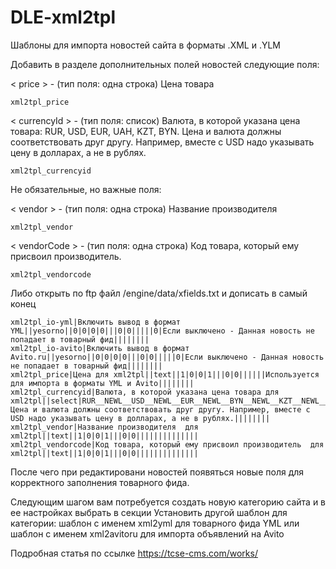 # DLE-xml2tpl
Шаблоны для импорта новостей сайта в форматы .XML и .YLM

Добавить в разделе дополнительных полей новостей следующие поля:

< price > - (тип поля: одна строка)
Цена товара 

	xml2tpl_price

< currencyId > -  (тип поля: список)
Валюта, в которой указана цена товара: RUR, USD, EUR, UAH, KZT, BYN. Цена и валюта должны соответствовать друг другу. Например, вместе с USD надо указывать цену в долларах, а не в рублях.

	xml2tpl_currencyid

Не обязательные, но важные поля:

< vendor > - (тип поля: одна строка)
Название производителя

	xml2tpl_vendor

< vendorCode > - (тип поля: одна строка)
Код товара, который ему присвоил производитель.

	xml2tpl_vendorcode

Либо открыть по ftp файл /engine/data/xfields.txt и дописать в самый конец

	xml2tpl_io-yml|Включить вывод в формат YML||yesorno||0|0|0|0|||0|0|||||0|Если выключено - Данная новость не попадает в товарный фид||||||||
	xml2tpl_io-avito|Включить вывод в формат Avito.ru||yesorno||0|0|0|0|||0|0|||||0|Если выключено - Данная новость не попадает в товарный фид||||||||
	xml2tpl_price|Цена для xml2tpl||text||1|0|0|1|||0|0||||||Используется для импорта в форматы YML и Avito||||||||
	xml2tpl_currencyid|Валюта, в которой указана цена товара для xml2tpl||select|RUR__NEWL__USD__NEWL__EUR__NEWL__BYN__NEWL__KZT__NEWL__UAH|0|0|0|0|||0|0||||||Цена и валюта должны соответствовать друг другу. Например, вместе с USD надо указывать цену в долларах, а не в рублях.||||||||
	xml2tpl_vendor|Название производителя  для xml2tpl||text||1|0|0|1|||0|0||||||||||||||
	xml2tpl_vendorcode|Код товара, который ему присвоил производитель  для xml2tpl||text||1|0|0|1|||0|0||||||||||||||

После чего при редактировани новостей появяться новые поля для корректного заполнения товарного фида.

Следующим шагом вам потребуется создать новую категорию сайта и в ее настройках выбрать в секции Установить другой шаблон для категории: шаблон с именем xml2yml для товарного фида YML 
или шаблон с именем xml2avitoru для импорта объявлений на Avito  

Подробная статья по ссылке https://tcse-cms.com/works/ 


